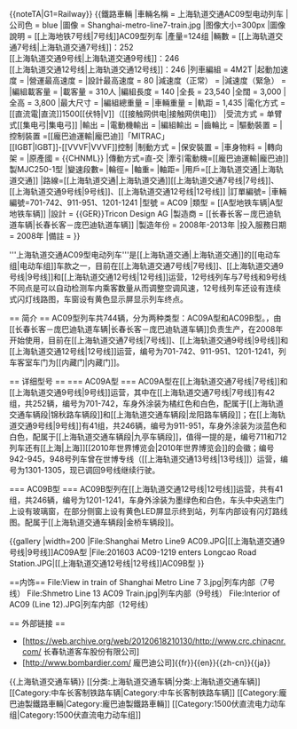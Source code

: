 {{noteTA|G1=Railway}}
{{鐵路車輛
|車輛名稱 = <!-- 注释出：[[File:Shanghai_Metro_logo.svg|20px]] -->上海轨道交通AC09型电动列车
|公司色 = blue
|圖像 = Shanghai-metro-line7-train.jpg
|图像大小=300px
|圖像說明 = [[上海地铁7号线|7号线]]AC09型列车
|產量=124组
|輛數 = [[上海轨道交通7号线|上海轨道交通7号线]]：252<br/>[[上海轨道交通9号线|上海轨道交通9号线]]：246<br/>[[上海轨道交通12号线|上海轨道交通12号线]]：246
|列車編組 = 4M2T
|起動加速度 = 
|營運最高速度 = 
|設計最高速度 = 80
|減速度（正常） = 
|減速度（緊急） = 
|編組載客量 = 
|載客量 = 310人
|編組長度 = 140
|全長 = 23,540
|全闊 = 3,000
|全高 = 3,800
|最大尺寸 = 
|編組總重量 = 
|車輛重量 = 
|軌距 = 1,435
|電化方式 = [[直流電|直流]]1500[[伏特|V]]（[[接触网供电|接触网供电]]）
|受流方式 = 单臂式[[集电弓|集电弓]]
|輸出 = 
|電動機輸出 = 
|編組輸出 = 
|齒輪比 = 
|驅動裝置 = 
|控制裝置 =[[龐巴迪運輸|龐巴迪]]「MITRAC」<br/>[[IGBT|IGBT]]-[[VVVF|VVVF]]控制
|制動方式 = 
|保安裝置 = 
|車身物料 = 
|轉向架 =
|原產國 = {{CHNML}}
|傳動方式=直-交
|牽引電動機=[[龐巴迪運輸|龐巴迪]]製MJC250-1型
|變速段數=
|輪徑=
|軸重=
|軸距=
|用戶=[[上海轨道交通|上海轨道交通]]
|路線=[[上海轨道交通|上海轨道交通]][[上海轨道交通7号线|7号线]]、[[上海轨道交通9号线|9号线]]、[[上海轨道交通12号线|12号线]]
|訂單編號=
|車輛編號=701-742、911-951、1201-1241
|型號 = AC09
|類型 = [[A型地铁车辆|A型地铁车辆]]
|設計 = {{GER}}Tricon Design AG
|製造商 = [[长春长客－庞巴迪轨道车辆|长春长客－庞巴迪轨道车辆]]
|製造年份 = 2008年-2013年
|投入服務日期 = 2008年
|備註 =
}}

'''上海轨道交通AC09型电动列车'''是[[上海轨道交通|上海轨道交通]]的[[电动车组|电动车组]]车款之一，目前在[[上海轨道交通7号线|7号线]]、[[上海轨道交通9号线|9号线]]和[[上海轨道交通12号线|12号线]]运营，12号线列车与7号线和9号线不同点是可以自动检测车内乘客数量从而调整空调风速，12号线列车还设有连续式闪灯线路图，车窗设有黄色显示屏显示列车终点。

== 简介 ==
AC09型列车共744辆，分为两种类型：AC09A型和AC09B型。，由[[长春长客－庞巴迪轨道车辆|长春长客－庞巴迪轨道车辆]]负责生产，在2008年开始使用，目前在[[上海轨道交通7号线|7号线]]、[[上海轨道交通9号线|9号线]]和[[上海轨道交通12号线|12号线]]运营，编号为701-742、911-951、1201-1241，列车客室车门为[[内藏门|内藏门]]。 

== 详细型号 ==
=== AC09A型 ===
AC09A型在[[上海轨道交通7号线|7号线]]和[[上海轨道交通9号线|9号线]]运营，其中在[[上海轨道交通7号线|7号线]]有42组，共252辆，编号为701-742，车身外涂装为橘红色和白色，配属于[[上海轨道交通车辆段|锦秋路车辆段]]和[[上海轨道交通车辆段|龙阳路车辆段]]；在[[上海轨道交通9号线|9号线]]有41组，共246辆，编号为911-951，车身外涂装为淡蓝色和白色，配属于[[上海轨道交通车辆段|九亭车辆段]]，值得一提的是，编号711和712列车还有[[上海|上海]][[2010年世界博览会|2010年世界博览会]]的会徽；编号942-945，948号列车曾在世博专线（[[上海轨道交通13号线|13号线]]）运营，编号为1301-1305，现已调回9号线继续行驶。

=== AC09B型 ===
AC09B型列在[[上海轨道交通12号线|12号线]]运营，共有41组，共246辆，编号为1201-1241，车身外涂装为墨绿色和白色，车头中央逃生门上设有玻璃窗，在部分侧窗上设有黄色LED屏显示终到站，列车内部设有闪灯路线图。配属于[[上海轨道交通车辆段|金桥车辆段]]。

{{gallery
|width=200
|File:Shanghai Metro Line9 AC09.JPG|[[上海轨道交通9号线|9号线]]AC09A型
|File:201603 AC09-1219 enters Longcao Road Station.JPG|[[上海轨道交通12号线|12号线]]AC09B型
}}

==内饰==
<gallery>
File:View in train of Shanghai Metro Line 7 3.jpg|列车内部（7号线）
File:Shmetro Line 13 AC09 Train.jpg|列车内部（9号线）
File:Interior of AC09 (Line 12).JPG|列车内部（12号线）


</gallery>

== 外部链接 ==
* [https://web.archive.org/web/20120618210130/http://www.crc.chinacnr.com/ 长春轨道客车股份有限公司]
* [http://www.bombardier.com/ 龐巴迪公司]{{fr}}{{en}}{{zh-cn}}{{ja}}


{{上海轨道交通车辆}}
[[分类:上海轨道交通车辆|分类:上海轨道交通车辆]]
[[Category:中车长客制铁路车辆|Category:中车长客制铁路车辆]]
[[Category:龐巴迪製鐵路車輛|Category:龐巴迪製鐵路車輛]]
[[Category:1500伏直流电力动车组|Category:1500伏直流电力动车组]]